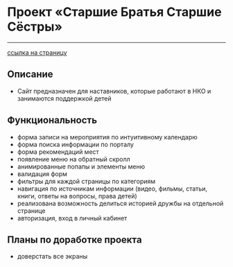 # Проект «Старшие Братья Старшие Сёстры»
***
[ссылка на страницу](https://nikolaymishaev.github.io/BBBS/index.html)
## Описание
- Сайт предназначен для наставников, которые работают в НКО и занимаются поддержкой детей
## Функциональность
- форма записи на мероприятия по интуитивному календарю
- форма поиска информации по порталу
- форма рекомендаций мест
- появление меню на обратный скролл
- анимированные попапы и элементы меню
- валидация форм
- фильтры для каждой страницы по категориям
- навигация по источникам информации (видео, фильмы, статьи, книги, ответы на вопросы, права детей)
- реализована возможность делиться историей дружбы на отдельной странице
- авторизация, вход в личный кабинет
## Планы по доработке проекта
- доверстать все экраны
